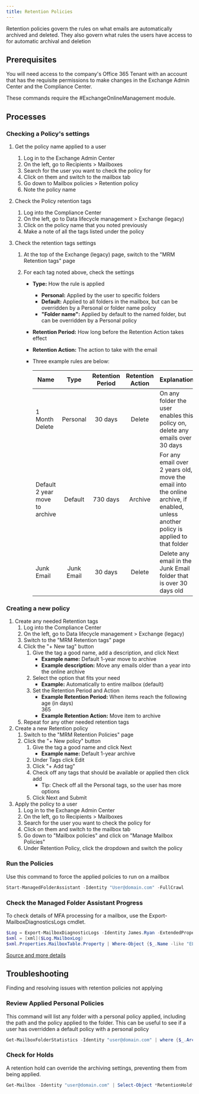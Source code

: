 ```yaml
---
title: Retention Policies
---
```


Retention policies govern the rules on what emails are automatically archived and deleted. They also govern what rules the users have access to for automatic archival and deletion

## Prerequisites

You will need access to the company's Office 365 Tenant with an account that has the requisite permissions to make changes in the Exchange Admin Center and the Compliance Center.

These commands require the #ExchangeOnlineManagement module.

## Processes

### Checking a Policy's settings

1. Get the policy name applied to a user
   1. Log in to the Exchange Admin Center
   1. On the left, go to Recipients > Mailboxes
   1. Search for the user you want to check the policy for
   1. Click on them and switch to the mailbox tab
   1. Go down to Mailbox policies > Retention policy
   1. Note the policy name
1. Check the Policy retention tags
   1. Log into the Compliance Center
   1. On the left, go to Data lifecycle management > Exchange (legacy)
   1. Click on the policy name that you noted previously
   1. Make a note of all the tags listed under the policy
1. Check the retention tags settings

   1. At the top of the Exchange (legacy) page, switch to the "MRM Retention tags" page
   1. For each tag noted above, check the settings

      - **Type:** How the rule is applied
        - **Personal:** Applied by the user to specific folders
        - **Default:** Applied to all folders in the mailbox, but can be overridden by a Personal or folder name policy
        - **"Folder name":** Applied by default to the named folder, but can be overridden by a Personal policy
      - **Retention Period:** How long before the Retention Action takes effect
      - **Retention Action:** The action to take with the email
      - Three example rules are below:

        | Name                           |    Type    | Retention Period | Retention Action | Explanation                                                                                                                         |
        | ------------------------------ | :--------: | :--------------: | :--------------: | ----------------------------------------------------------------------------------------------------------------------------------- |
        | 1 Month Delete                 |  Personal  |     30 days      |      Delete      | On any folder the user enables this policy on, delete any emails over 30 days                                                       |
        | Default 2 year move to archive |  Default   |     730 days     |     Archive      | For any email over 2 years old, move the email into the online archive, if enabled, unless another policy is applied to that folder |
        | Junk Email                     | Junk Email |     30 days      |      Delete      | Delete any email in the Junk Email folder that is over 30 days old                                                                  |

### Creating a new policy

1. Create any needed Retention tags
   1. Log into the Compliance Center
   1. On the left, go to Data lifecycle management > Exchange (legacy)
   1. Switch to the "MRM Retention tags" page
   1. Click the "+ New tag" button
      1. Give the tag a good name, add a description, and click Next
         - **Example name:** Default 1-year move to archive
         - **Example description:** Move any emails older than a year into the online archive
      1. Select the option that fits your need
         - **Example:** Automatically to entire mailbox (default)
      1. Set the Retention Period and Action
         - **Example Retention Period:** When items reach the following age (in days)  
           365
         - **Example Retention Action:** Move item to archive
   1. Repeat for any other needed retention tags
1. Create a new Retention policy
   1. Switch to the "MRM Retention Policies" page
   1. Click the "+ New policy" button
      1. Give the tag a good name and click Next
         - **Example name:** Default 1-year archive
      1. Under Tags click Edit
      1. Click "+ Add tag"
      1. Check off any tags that should be available or applied then click add
         - Tip: Check off all the Personal tags, so the user has more options
      1. Click Next and Submit
1. Apply the policy to a user
   1. Log in to the Exchange Admin Center
   1. On the left, go to Recipients > Mailboxes
   1. Search for the user you want to check the policy for
   1. Click on them and switch to the mailbox tab
   1. Go down to "Mailbox policies" and click on "Manage Mailbox Policies"
   1. Under Retention Policy, click the dropdown and switch the policy

### Run the Policies

Use this command to force the applied policies to run on a mailbox

```PowerShell
Start-ManagedFolderAssistant -Identity "User@domain.com" -FullCrawl
```

### Check the Managed Folder Assistant Progress

To check details of MFA processing for a mailbox, use the Export-MailboxDiagnosticsLogs cmdlet.

```PowerShell
$Log = Export-MailboxDiagnosticLogs -Identity James.Ryan -ExtendedProperties
$xml = [xml]($Log.MailboxLog)
$xml.Properties.MailboxTable.Property | Where-Object {$_.Name -like "ELC*"}
```

[Source and more details](https://practical365.com/understanding-the-exchange-mailbox-folder-assistant/)

## Troubleshooting

Finding and resolving issues with retention policies not applying

### Review Applied Personal Policies

This command will list any folder with a personal policy applied, including the path and the policy applied to the folder. This can be useful to see if a user has overridden a default policy with a personal policy

```PowerShell
Get-MailboxFolderStatistics -Identity "user@domain.com" | where {$_.ArchivePolicy -ne $null} | fl FolderPath,ArchivePolicy
```

### Check for Holds

A retention hold can override the archiving settings, preventing them from being applied.

```PowerShell
Get-Mailbox -Identity "user@domain.com" | Select-Object *RetentionHold*
```
